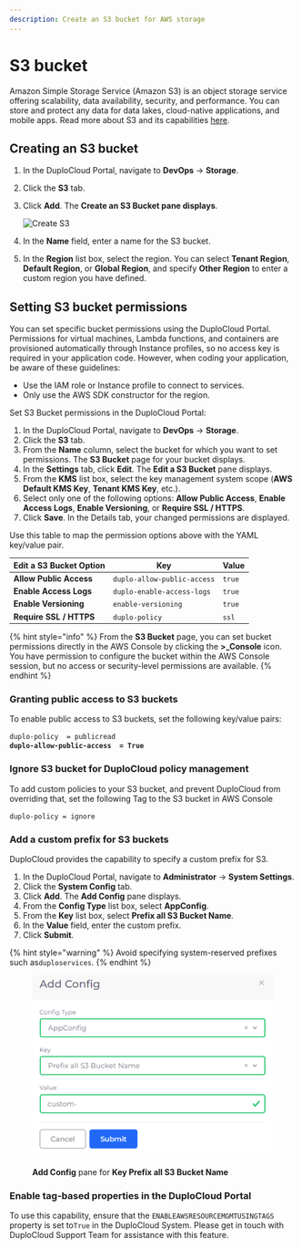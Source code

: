```yaml
---
description: Create an S3 bucket for AWS storage
---
```


# S3 bucket

Amazon Simple Storage Service (Amazon S3) is an object storage service offering scalability, data availability, security, and performance. You can store and protect any data for data lakes, cloud-native applications, and mobile apps. Read more about S3 and its capabilities [here](https://aws.amazon.com/s3/).

## Creating an S3 bucket

1. In the DuploCloud Portal, navigate to **DevOps** -> **Storage**.
2. Click the **S3** tab.
3.  Click **Add**. The **Create an S3 Bucket pane displays**.

    ![Create S3](../../.gitbook/assets/AWS\_GCP\_Bucket\_add.png)
4. In the **Name** field, enter a name for the S3 bucket.
5. In the **Region** list box, select the region. You can select **Tenant Region**, **Default Region**, or **Global Region**, and specify **Other Region** to enter a custom region you have defined.

## Setting S3 bucket permissions

You can set specific bucket permissions using the DuploCloud Portal. Permissions for virtual machines, Lambda functions, and containers are provisioned automatically through Instance profiles, so no access key is required in your application code. However, when coding your application, be aware of these guidelines:

* Use the IAM role or Instance profile to connect to services.
* Only use the AWS SDK constructor for the region.

Set S3 Bucket permissions in the DuploCloud Portal:

1. In the DuploCloud Portal, navigate to **DevOps** -> **Storage**.
2. Click the **S3** tab.
3. From the **Name** column, select the bucket for which you want to set permissions. The **S3 Bucket** page for your bucket displays.
4. In the **Settings** tab, click **Edit**. The **Edit a S3 Bucket** pane displays.
5. From the **KMS** list box, select the key management system scope (**AWS Default KMS Key**, **Tenant KMS Key**, etc.).
6. Select only one of the following options: **Allow Public Access**, **Enable Access Logs**, **Enable Versioning**, or **Require SSL / HTTPS**.
7. Click **Save**. In the Details tab, your changed permissions are displayed.

Use this table to map the permission options above with the YAML key/value pair.&#x20;

| Edit a S3 Bucket Option | Key                         | Value  |
| ----------------------- | --------------------------- | ------ |
| **Allow Public Access** | `duplo-allow-public-access` | `true` |
| **Enable Access Logs**  | `duplo-enable-access-logs`  | `true` |
| **Enable Versioning**   | `enable-versioning`         | `true` |
| **Require SSL / HTTPS** | `duplo-policy`              | `ssl`  |

{% hint style="info" %}
From the **S3 Bucket** page, you can set bucket permissions directly in the AWS Console by clicking the **>\_Console** icon. You have permission to configure the bucket within the AWS Console session, but no access or security-level permissions are available.
{% endhint %}

### Granting public access to S3 buckets

To enable public access to S3 buckets, set the following key/value pairs:

<pre><code>duplo-policy  = publicread
<strong>duplo-allow-public-access  = True
</strong></code></pre>

### Ignore S3 bucket for DuploCloud policy management

To add custom policies to your S3 bucket, and prevent DuploCloud from overriding that, set the following Tag to the S3 bucket in AWS Console

```
duplo-policy = ignore
```

### Add a custom prefix for S3 buckets

DuploCloud provides the capability to specify a custom prefix for S3.&#x20;

1. In the DuploCloud Portal, navigate to **Administrator** -> **System Settings**.
2. Click the **System Config** tab.
3. Click **Add**. The **Add Config** pane displays.
4. From the **Config Type** list box, select **AppConfig**.
5. From the **Key** list box, select **Prefix all S3 Bucket Name**.
6. In the **Value** field, enter the custom prefix.
7. Click **Submit**.

{% hint style="warning" %}
Avoid specifying system-reserved prefixes such as`duploservices`.
{% endhint %}

<figure><img src="../../.gitbook/assets/AWS_GCP_Bucket_prefix.png" alt=""><figcaption><p><strong>Add Config</strong> pane for <strong>Key Prefix all S3 Bucket Name</strong></p></figcaption></figure>

### Enable tag-based properties in the DuploCloud Portal

To use this capability, ensure that the `ENABLEAWSRESOURCEMGMTUSINGTAGS` property is set to`True` in the DuploCloud System. Please get in touch with DuploCloud Support Team for assistance with this feature.
